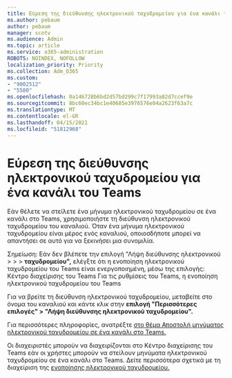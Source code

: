 ```yaml
---
title: Εύρεση της διεύθυνσης ηλεκτρονικού ταχυδρομείου για ένα κανάλι του Teams
ms.author: pebaum
author: pebaum
manager: scotv
ms.audience: Admin
ms.topic: article
ms.service: o365-administration
ROBOTS: NOINDEX, NOFOLLOW
localization_priority: Priority
ms.collection: Adm_O365
ms.custom:
- "9002512"
- "5580"
ms.openlocfilehash: 0a146728b6bd2d57bd299c7f17993a82d7ccef9e
ms.sourcegitcommit: 8bc60ec34bc1e40685e3976576e04a2623f63a7c
ms.translationtype: MT
ms.contentlocale: el-GR
ms.lasthandoff: 04/15/2021
ms.locfileid: "51812968"
---
```

# <a name="find-the-email-address-for-a-teams-channel"></a>Εύρεση της διεύθυνσης ηλεκτρονικού ταχυδρομείου για ένα κανάλι του Teams

Εάν θέλετε να στείλετε ένα μήνυμα ηλεκτρονικού ταχυδρομείου σε ένα κανάλι στο Teams, χρησιμοποιήστε τη διεύθυνση ηλεκτρονικού ταχυδρομείου του καναλιού. Όταν ένα μήνυμα ηλεκτρονικού ταχυδρομείου είναι μέρος ενός καναλιού, οποιοσδήποτε μπορεί να απαντήσει σε αυτό για να ξεκινήσει μια συνομιλία.

Σημείωση: Εάν δεν βλέπετε  την επιλογή "Λήψη διεύθυνσης ηλεκτρονικού  >  >  > **ταχυδρομείου",** ελέγξτε ότι η ενοποίηση ηλεκτρονικού ταχυδρομείου του Teams είναι ενεργοποιημένη, μέσω της επιλογής: Κέντρο διαχείρισης του Teams Για τις ρυθμίσεις του Teams, η ενοποίηση ηλεκτρονικού ταχυδρομείου του Teams

Για να βρείτε τη διεύθυνση ηλεκτρονικού ταχυδρομείου, μεταβείτε στο όνομα του καναλιού και κάντε κλικ στην **επιλογή "Περισσότερες επιλογές" > "Λήψη διεύθυνσης ηλεκτρονικού ταχυδρομείου".**

Για περισσότερες πληροφορίες, ανατρέξτε [στο θέμα Αποστολή μηνύματος ηλεκτρονικού ταχυδρομείου σε ένα κανάλι στο Teams.](https://support.office.com/article/send-an-email-to-a-channel-in-teams-d91db004-d9d7-4a47-82e6-fb1b16dfd51e)

Οι διαχειριστές μπορούν να διαχειρίζονται στο Κέντρο διαχείρισης του Teams εάν οι χρήστες μπορούν να στείλουν μηνύματα ηλεκτρονικού ταχυδρομείου σε ένα κανάλι στο Teams. Δείτε περισσότερα σχετικά με τη διαχείριση της [ενοποίησης ηλεκτρονικού ταχυδρομείου.](https://docs.microsoft.com/microsoftteams/enable-features-office-365#email-integration)
